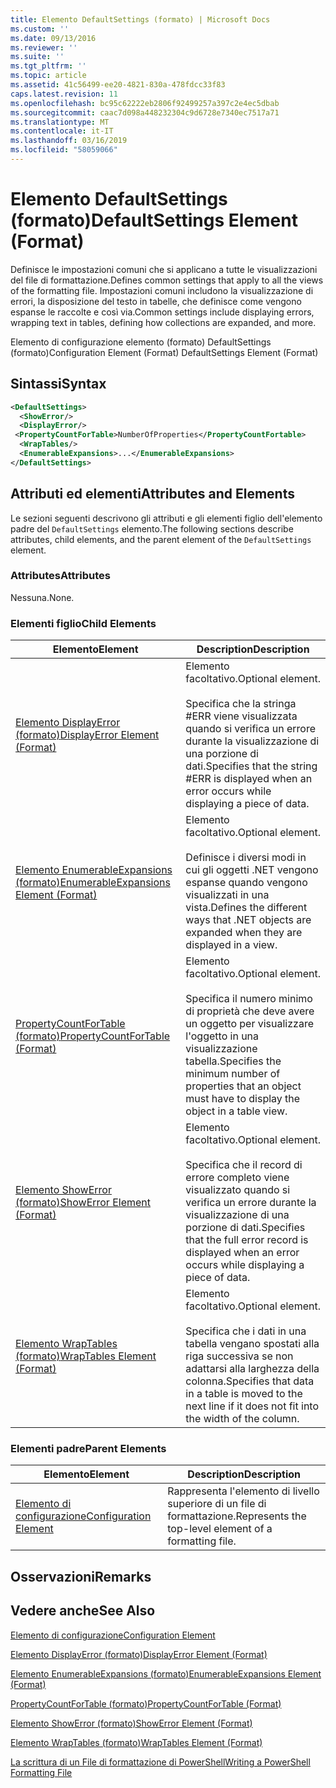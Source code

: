 ```yaml
---
title: Elemento DefaultSettings (formato) | Microsoft Docs
ms.custom: ''
ms.date: 09/13/2016
ms.reviewer: ''
ms.suite: ''
ms.tgt_pltfrm: ''
ms.topic: article
ms.assetid: 41c56499-ee20-4821-830a-478fdcc33f83
caps.latest.revision: 11
ms.openlocfilehash: bc95c62222eb2806f92499257a397c2e4ec5dbab
ms.sourcegitcommit: caac7d098a448232304c9d6728e7340ec7517a71
ms.translationtype: MT
ms.contentlocale: it-IT
ms.lasthandoff: 03/16/2019
ms.locfileid: "58059066"
---
```

# <a name="defaultsettings-element-format"></a><span data-ttu-id="935dd-102">Elemento DefaultSettings (formato)</span><span class="sxs-lookup"><span data-stu-id="935dd-102">DefaultSettings Element (Format)</span></span>

<span data-ttu-id="935dd-103">Definisce le impostazioni comuni che si applicano a tutte le visualizzazioni del file di formattazione.</span><span class="sxs-lookup"><span data-stu-id="935dd-103">Defines common settings that apply to all the views of the formatting file.</span></span> <span data-ttu-id="935dd-104">Impostazioni comuni includono la visualizzazione di errori, la disposizione del testo in tabelle, che definisce come vengono espanse le raccolte e così via.</span><span class="sxs-lookup"><span data-stu-id="935dd-104">Common settings include displaying errors, wrapping text in tables, defining how collections are expanded, and more.</span></span>

<span data-ttu-id="935dd-105">Elemento di configurazione elemento (formato) DefaultSettings (formato)</span><span class="sxs-lookup"><span data-stu-id="935dd-105">Configuration Element (Format) DefaultSettings Element (Format)</span></span>

## <a name="syntax"></a><span data-ttu-id="935dd-106">Sintassi</span><span class="sxs-lookup"><span data-stu-id="935dd-106">Syntax</span></span>

```xml
<DefaultSettings>
  <ShowError/>
  <DisplayError/>
 <PropertyCountForTable>NumberOfProperties</PropertyCountFortable>
  <WrapTables/>
  <EnumerableExpansions>...</EnumerableExpansions>
</DefaultSettings>
```

## <a name="attributes-and-elements"></a><span data-ttu-id="935dd-107">Attributi ed elementi</span><span class="sxs-lookup"><span data-stu-id="935dd-107">Attributes and Elements</span></span>

<span data-ttu-id="935dd-108">Le sezioni seguenti descrivono gli attributi e gli elementi figlio dell'elemento padre del `DefaultSettings` elemento.</span><span class="sxs-lookup"><span data-stu-id="935dd-108">The following sections describe attributes, child elements, and the parent element of the `DefaultSettings` element.</span></span>

### <a name="attributes"></a><span data-ttu-id="935dd-109">Attributes</span><span class="sxs-lookup"><span data-stu-id="935dd-109">Attributes</span></span>

<span data-ttu-id="935dd-110">Nessuna.</span><span class="sxs-lookup"><span data-stu-id="935dd-110">None.</span></span>

### <a name="child-elements"></a><span data-ttu-id="935dd-111">Elementi figlio</span><span class="sxs-lookup"><span data-stu-id="935dd-111">Child Elements</span></span>

|<span data-ttu-id="935dd-112">Elemento</span><span class="sxs-lookup"><span data-stu-id="935dd-112">Element</span></span>|<span data-ttu-id="935dd-113">Description</span><span class="sxs-lookup"><span data-stu-id="935dd-113">Description</span></span>|
|-------------|-----------------|
|[<span data-ttu-id="935dd-114">Elemento DisplayError (formato)</span><span class="sxs-lookup"><span data-stu-id="935dd-114">DisplayError Element (Format)</span></span>](./displayerror-element-format.md)|<span data-ttu-id="935dd-115">Elemento facoltativo.</span><span class="sxs-lookup"><span data-stu-id="935dd-115">Optional element.</span></span><br /><br /> <span data-ttu-id="935dd-116">Specifica che la stringa #ERR viene visualizzata quando si verifica un errore durante la visualizzazione di una porzione di dati.</span><span class="sxs-lookup"><span data-stu-id="935dd-116">Specifies that the string #ERR is displayed when an error occurs while displaying a piece of data.</span></span>|
|[<span data-ttu-id="935dd-117">Elemento EnumerableExpansions (formato)</span><span class="sxs-lookup"><span data-stu-id="935dd-117">EnumerableExpansions Element (Format)</span></span>](./enumerableexpansions-element-format.md)|<span data-ttu-id="935dd-118">Elemento facoltativo.</span><span class="sxs-lookup"><span data-stu-id="935dd-118">Optional element.</span></span><br /><br /> <span data-ttu-id="935dd-119">Definisce i diversi modi in cui gli oggetti .NET vengono espanse quando vengono visualizzati in una vista.</span><span class="sxs-lookup"><span data-stu-id="935dd-119">Defines the different ways that .NET objects are expanded when they are displayed in a view.</span></span>|
|[<span data-ttu-id="935dd-120">PropertyCountForTable (formato)</span><span class="sxs-lookup"><span data-stu-id="935dd-120">PropertyCountForTable (Format)</span></span>](./propertycountfortable-element-format.md)|<span data-ttu-id="935dd-121">Elemento facoltativo.</span><span class="sxs-lookup"><span data-stu-id="935dd-121">Optional element.</span></span><br /><br /> <span data-ttu-id="935dd-122">Specifica il numero minimo di proprietà che deve avere un oggetto per visualizzare l'oggetto in una visualizzazione tabella.</span><span class="sxs-lookup"><span data-stu-id="935dd-122">Specifies the minimum number of properties that an object must have to display the object in a table view.</span></span>|
|[<span data-ttu-id="935dd-123">Elemento ShowError (formato)</span><span class="sxs-lookup"><span data-stu-id="935dd-123">ShowError Element (Format)</span></span>](./showerror-element-format.md)|<span data-ttu-id="935dd-124">Elemento facoltativo.</span><span class="sxs-lookup"><span data-stu-id="935dd-124">Optional element.</span></span><br /><br /> <span data-ttu-id="935dd-125">Specifica che il record di errore completo viene visualizzato quando si verifica un errore durante la visualizzazione di una porzione di dati.</span><span class="sxs-lookup"><span data-stu-id="935dd-125">Specifies that the full error record is displayed when an error occurs while displaying a piece of data.</span></span>|
|[<span data-ttu-id="935dd-126">Elemento WrapTables (formato)</span><span class="sxs-lookup"><span data-stu-id="935dd-126">WrapTables Element (Format)</span></span>](./wraptables-element-format.md)|<span data-ttu-id="935dd-127">Elemento facoltativo.</span><span class="sxs-lookup"><span data-stu-id="935dd-127">Optional element.</span></span><br /><br /> <span data-ttu-id="935dd-128">Specifica che i dati in una tabella vengano spostati alla riga successiva se non adattarsi alla larghezza della colonna.</span><span class="sxs-lookup"><span data-stu-id="935dd-128">Specifies that data in a table is moved to the next line if it does not fit into the width of the column.</span></span>|

### <a name="parent-elements"></a><span data-ttu-id="935dd-129">Elementi padre</span><span class="sxs-lookup"><span data-stu-id="935dd-129">Parent Elements</span></span>

|<span data-ttu-id="935dd-130">Elemento</span><span class="sxs-lookup"><span data-stu-id="935dd-130">Element</span></span>|<span data-ttu-id="935dd-131">Description</span><span class="sxs-lookup"><span data-stu-id="935dd-131">Description</span></span>|
|-------------|-----------------|
|[<span data-ttu-id="935dd-132">Elemento di configurazione</span><span class="sxs-lookup"><span data-stu-id="935dd-132">Configuration Element</span></span>](./configuration-element-format.md)|<span data-ttu-id="935dd-133">Rappresenta l'elemento di livello superiore di un file di formattazione.</span><span class="sxs-lookup"><span data-stu-id="935dd-133">Represents the top-level element of a formatting file.</span></span>|

## <a name="remarks"></a><span data-ttu-id="935dd-134">Osservazioni</span><span class="sxs-lookup"><span data-stu-id="935dd-134">Remarks</span></span>

## <a name="see-also"></a><span data-ttu-id="935dd-135">Vedere anche</span><span class="sxs-lookup"><span data-stu-id="935dd-135">See Also</span></span>

[<span data-ttu-id="935dd-136">Elemento di configurazione</span><span class="sxs-lookup"><span data-stu-id="935dd-136">Configuration Element</span></span>](./configuration-element-format.md)

[<span data-ttu-id="935dd-137">Elemento DisplayError (formato)</span><span class="sxs-lookup"><span data-stu-id="935dd-137">DisplayError Element (Format)</span></span>](./displayerror-element-format.md)

[<span data-ttu-id="935dd-138">Elemento EnumerableExpansions (formato)</span><span class="sxs-lookup"><span data-stu-id="935dd-138">EnumerableExpansions Element (Format)</span></span>](./enumerableexpansions-element-format.md)

[<span data-ttu-id="935dd-139">PropertyCountForTable (formato)</span><span class="sxs-lookup"><span data-stu-id="935dd-139">PropertyCountForTable (Format)</span></span>](./propertycountfortable-element-format.md)

[<span data-ttu-id="935dd-140">Elemento ShowError (formato)</span><span class="sxs-lookup"><span data-stu-id="935dd-140">ShowError Element (Format)</span></span>](./showerror-element-format.md)

[<span data-ttu-id="935dd-141">Elemento WrapTables (formato)</span><span class="sxs-lookup"><span data-stu-id="935dd-141">WrapTables Element (Format)</span></span>](./wraptables-element-format.md)

[<span data-ttu-id="935dd-142">La scrittura di un File di formattazione di PowerShell</span><span class="sxs-lookup"><span data-stu-id="935dd-142">Writing a PowerShell Formatting File</span></span>](./writing-a-powershell-formatting-file.md)
